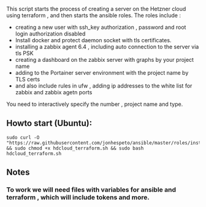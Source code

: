 This script starts the process of creating a server on the Hetzner cloud using terraform , and then starts the ansible roles.
The roles include :
- creating a new user with ssh_key authorization , password and root login authorization disabled
- Install docker and protect daemon socket with tls certificates.
- installing a zabbix agent 6.4 , including auto connection to the server via tls PSK
-  creating a dashboard on the zabbix server with graphs by your project name
- adding to the Portainer server environment with the project name by TLS certs
- and also include rules in ufw , adding ip addresses to the white list for zabbix and zabbix agetn ports

You need to interactively specify the number , project name and type.

## Howto start (Ubuntu):
```
sudo curl -O "https://raw.githubusercontent.com/jonhespeto/ansible/master/roles/instance/hdcloud_terraform.sh" && sudo chmod +x hdcloud_terraform.sh && sudo bash hdcloud_terraform.sh
```
## Notes
### To work we will need files with variables for ansible and terraform , which will include tokens and more.
